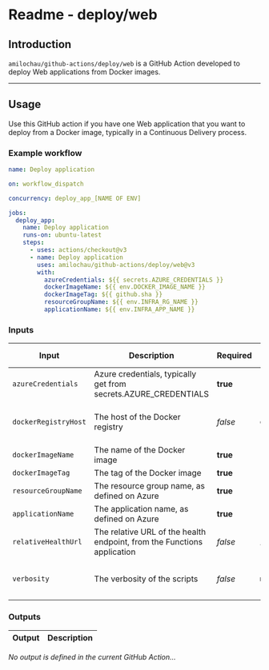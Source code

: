 # Readme - deploy/web

## Introduction

`amilochau/github-actions/deploy/web` is a GitHub Action developed to deploy Web applications from Docker images.

---

## Usage

Use this GitHub action if you have one Web application that you want to deploy from a Docker image, typically in a Continuous Delivery process.

### Example workflow

```yaml
name: Deploy application

on: workflow_dispatch

concurrency: deploy_app_[NAME OF ENV]

jobs:
  deploy_app:
    name: Deploy application
    runs-on: ubuntu-latest
    steps:
      - uses: actions/checkout@v3
      - name: Deploy application
        uses: amilochau/github-actions/deploy/web@v3
        with:
          azureCredentials: ${{ secrets.AZURE_CREDENTIALS }}
          dockerImageName: ${{ env.DOCKER_IMAGE_NAME }}
          dockerImageTag: ${{ github.sha }}
          resourceGroupName: ${{ env.INFRA_RG_NAME }}
          applicationName: ${{ env.INFRA_APP_NAME }}
```

### Inputs

| Input | Description | Required | Default value | Comment |
| ----- | ----------- | -------- | ------------- | ------- |
| `azureCredentials` | Azure credentials, typically get from secrets.AZURE_CREDENTIALS | **true** |
| `dockerRegistryHost` | The host of the Docker registry | *false* | `ghcr.io/` | Should end with a leading slash |
| `dockerImageName` | The name of the Docker image | **true** |
| `dockerImageTag` | The tag of the Docker image | **true** |
| `resourceGroupName` | The resource group name, as defined on Azure | **true** |
| `applicationName` | The application name, as defined on Azure | **true** |
| `relativeHealthUrl` | The relative URL of the health endpoint, from the Functions application | *false* | `/api/health` |
| `verbosity` | The verbosity of the scripts | *false* | `minimal` | Set to `minimal`, `normal` or `detailed` |

### Outputs

| Output | Description |
| ------ | ----------- |

*No output is defined in the current GitHub Action...*
